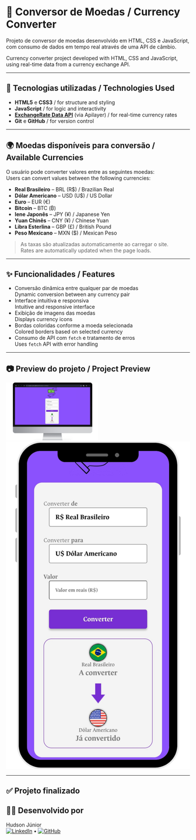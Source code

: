 # 💱 Conversor de Moedas / Currency Converter

Projeto de conversor de moedas desenvolvido em HTML, CSS e JavaScript, com consumo de dados em tempo real através de uma API de câmbio.

Currency converter project developed with HTML, CSS and JavaScript, using real-time data from a currency exchange API.

---

## 🚀 Tecnologias utilizadas / Technologies Used

- **HTML5** e **CSS3** / for structure and styling  
- **JavaScript** / for logic and interactivity  
- **[ExchangeRate Data API](https://apilayer.com/marketplace/exchangerates_data-api)** (via Apilayer) / for real-time currency rates  
- **Git** e **GitHub** / for version control  

---

## 🌍 Moedas disponíveis para conversão / Available Currencies

O usuário pode converter valores entre as seguintes moedas:  
Users can convert values between the following currencies:

- **Real Brasileiro** – BRL (R$) / Brazilian Real  
- **Dólar Americano** – USD (U$) / US Dollar  
- **Euro** – EUR (€)  
- **Bitcoin** – BTC (₿)  
- **Iene Japonês** – JPY (¥) / Japanese Yen  
- **Yuan Chinês** – CNY (¥) / Chinese Yuan  
- **Libra Esterlina** – GBP (£) / British Pound  
- **Peso Mexicano** – MXN ($) / Mexican Peso  

> As taxas são atualizadas automaticamente ao carregar o site.  
> Rates are automatically updated when the page loads.

---

## ✨ Funcionalidades / Features

- Conversão dinâmica entre qualquer par de moedas  
  Dynamic conversion between any currency pair  
- Interface intuitiva e responsiva  
  Intuitive and responsive interface  
- Exibição de imagens das moedas  
  Displays currency icons  
- Bordas coloridas conforme a moeda selecionada  
  Colored borders based on selected currency  
- Consumo de API com `fetch` e tratamento de erros  
  Uses `fetch` API with error handling  

---

## 📷 Preview do projeto / Project Preview

<p aling="center">
  <img src="assets/desktop.png" alt="Versão desktop" width="50%"/>
  <img src="assets/mobile.png" alt="Versão mobile" height="30%"/>
</p>

---

## ✅ Projeto finalizado

## 🧑‍💻 Desenvolvido por

Hudson Júnior  
[![LinkedIn](https://img.shields.io/badge/LinkedIn-0A66C2?style=flat&logo=linkedin&logoColor=white)](https://www.linkedin.com/in/ohudsonjunior) • [![GitHub](https://img.shields.io/badge/GitHub-100000?style=flat&logo=github&logoColor=white)](https://github.com/hudson-junior)
